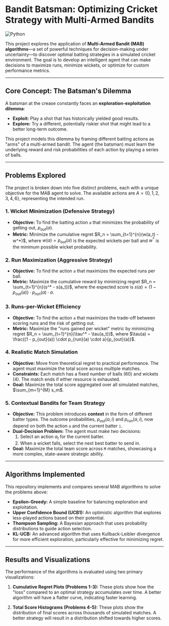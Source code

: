 # Bandit Batsman: Optimizing Cricket Strategy with Multi-Armed Bandits 

![Python](https://img.shields.io/badge/Python-3.7%2B-blue.svg)


This project explores the application of **Multi-Armed Bandit (MAB) algorithms**—a set of powerful techniques for decision-making under uncertainty—to discover optimal batting strategies in a simulated cricket environment. The goal is to develop an intelligent agent that can make decisions to maximize runs, minimize wickets, or optimize for custom performance metrics.



---

## Core Concept: The Batsman's Dilemma

A batsman at the crease constantly faces an **exploration-exploitation dilemma**:
* **Exploit:** Play a shot that has historically yielded good results.
* **Explore:** Try a different, potentially riskier shot that might lead to a better long-term outcome.
 
This project models this dilemma by framing different batting actions as "arms" of a multi-armed bandit. The agent (the batsman) must learn the underlying reward and risk probabilities of each action by playing a series of balls.

---

## Problems Explored

The project is broken down into five distinct problems, each with a unique objective for the MAB agent to solve. The available actions are $A = \{0, 1, 2, 3, 4, 6\}$, representing the intended run.

### 1. Wicket Minimization (Defensive Strategy)
* **Objective:** To find the batting action `a` that minimizes the probability of getting out, $p_{out}(a)$.
* **Metric:** Minimize the cumulative regret $R_n = \sum_{t=1}^{n}(w(a_t) - w^*)$, where $w(a) = p_{out}(a)$ is the expected wickets per ball and $w^*$ is the minimum possible wicket probability.

### 2. Run Maximization (Aggressive Strategy)
* **Objective:** To find the action `a` that maximizes the expected runs per ball.
* **Metric:** Maximize the cumulative reward by minimizing regret $R_n = \sum_{t=1}^{n}(s^* - s(a_t))$, where the expected score is $s(a) = (1 - p_{out}(a)) \cdot p_{run}(a) \cdot a$.

### 3. Runs-per-Wicket Efficiency
* **Objective:** To find the action `a` that maximizes the trade-off between scoring runs and the risk of getting out.
* **Metric:** Maximize the "runs gained per wicket" metric by minimizing regret $R_n = \sum_{t=1}^{n}(\tau^* - \tau(a_t))$, where $\tau(a) = \frac{(1 - p_{out}(a)) \cdot p_{run}(a) \cdot a}{p_{out}(a)}$.

### 4. Realistic Match Simulation
* **Objective:** Move from theoretical regret to practical performance. The agent must maximize the total score across multiple matches.
* **Constraints:** Each match has a fixed number of balls (60) and wickets (4). The match ends if either resource is exhausted.
* **Goal:** Maximize the total score aggregated over all simulated matches, $\sum_{m=1}^{M} s_m$.

### 5. Contextual Bandits for Team Strategy 
* **Objective:** This problem introduces **context** in the form of different batter types. The outcome probabilities, $p_{out}(a, i)$ and $p_{run}(a, i)$, now depend on both the action `a` and the current batter `i`.
* **Dual-Decision Problem:** The agent must make two decisions:
    1.  Select an action $a_t$ for the current batter.
    2.  When a wicket falls, select the next best batter to send in.
* **Goal:** Maximize the total team score across `M` matches, showcasing a more complex, state-aware strategic ability.

---

## Algorithms Implemented
This repository implements and compares several MAB algorithms to solve the problems above:
* **Epsilon-Greedy:** A simple baseline for balancing exploration and exploitation.
* **Upper Confidence Bound (UCB1):** An optimistic algorithm that explores less-played actions based on their potential.
* **Thompson Sampling:** A Bayesian approach that uses probability distributions to guide action selection.
* **KL-UCB:** An advanced algorithm that uses Kullback-Leibler divergence for more efficient exploration, particularly effective for minimizing regret.

---



## Results and Visualizations 
The performance of the algorithms is evaluated using two primary visualizations:

1.  **Cumulative Regret Plots (Problems 1-3):** These plots show how the "loss" compared to an optimal strategy accumulates over time. A better algorithm will have a flatter curve, indicating faster learning.
    

2.  **Total Score Histograms (Problems 4-5):** These plots show the distribution of final scores across thousands of simulated matches. A better strategy will result in a distribution shifted towards higher scores.
